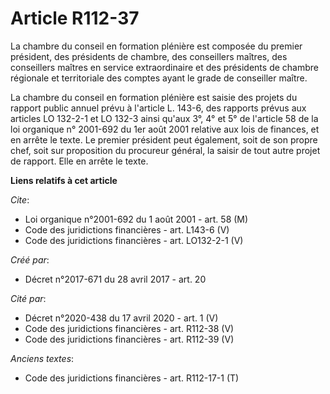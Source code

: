 # Article R112-37

La chambre du conseil en formation plénière est composée du premier président, des présidents de chambre, des conseillers
maîtres, des conseillers maîtres en service extraordinaire et des présidents de chambre régionale et territoriale des comptes
ayant le grade de conseiller maître. 

La chambre du conseil en formation plénière est saisie des projets du rapport public annuel prévu à l'article L. 143-6, des
rapports prévus aux articles LO 132-2-1 et LO 132-3 ainsi qu'aux 3°, 4° et 5° de l'article 58 de la loi organique n° 2001-692
du 1er août 2001 relative aux lois de finances, et en arrête le texte. Le premier président peut également, soit de son
propre chef, soit sur proposition du procureur général, la saisir de tout autre projet de rapport. Elle en arrête le texte.

**Liens relatifs à cet article**

_Cite_:

  - Loi organique n°2001-692 du 1 août 2001 - art. 58 (M)
  - Code des juridictions financières - art. L143-6 (V)
  - Code des juridictions financières - art. LO132-2-1 (V)

_Créé par_:

  - Décret n°2017-671 du 28 avril 2017 - art. 20

_Cité par_:

  - Décret n°2020-438 du 17 avril 2020 - art. 1 (V)
  - Code des juridictions financières - art. R112-38 (V)
  - Code des juridictions financières - art. R112-39 (V)

_Anciens textes_:

  - Code des juridictions financières - art. R112-17-1 (T)
